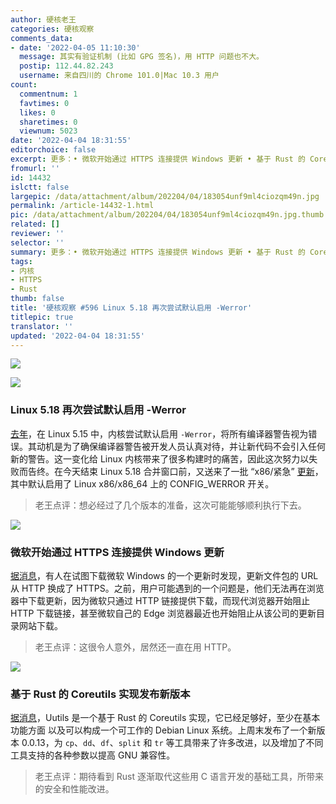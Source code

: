 ```yaml
---
author: 硬核老王
categories: 硬核观察
comments_data:
- date: '2022-04-05 11:10:30'
  message: 其实有验证机制 (比如 GPG 签名)，用 HTTP 问题也不大。
  postip: 112.44.82.243
  username: 来自四川的 Chrome 101.0|Mac 10.3 用户
count:
  commentnum: 1
  favtimes: 0
  likes: 0
  sharetimes: 0
  viewnum: 5023
date: '2022-04-04 18:31:55'
editorchoice: false
excerpt: 更多：• 微软开始通过 HTTPS 连接提供 Windows 更新 • 基于 Rust 的 Coreutils 实现发布新版本
fromurl: ''
id: 14432
islctt: false
largepic: /data/attachment/album/202204/04/183054unf9ml4ciozqm49n.jpg
permalink: /article-14432-1.html
pic: /data/attachment/album/202204/04/183054unf9ml4ciozqm49n.jpg.thumb.jpg
related: []
reviewer: ''
selector: ''
summary: 更多：• 微软开始通过 HTTPS 连接提供 Windows 更新 • 基于 Rust 的 Coreutils 实现发布新版本
tags:
- 内核
- HTTPS
- Rust
thumb: false
title: '硬核观察 #596 Linux 5.18 再次尝试默认启用 -Werror'
titlepic: true
translator: ''
updated: '2022-04-04 18:31:55'
---
```


![](/data/attachment/album/202204/04/183054unf9ml4ciozqm49n.jpg)


![](/data/attachment/album/202204/04/183105onbzhzaaryasb1mt.jpg)


### Linux 5.18 再次尝试默认启用 -Werror


[去年](/article-13757-1.html)，在 Linux 5.15 中，内核尝试默认启用 `-Werror`，将所有编译器警告视为错误。其动机是为了确保编译器警告被开发人员认真对待，并让新代码不会引入任何新的警告。这一变化给 Linux 内核带来了很多构建时的痛苦，因此这次努力以失败而告终。在今天结束 Linux 5.18 合并窗口前，又送来了一批 “x86/紧急” [更新](https://www.phoronix.com/scan.php?page=news_item&px=Linux-5.18-x86-WERROR)，其中默认启用了 Linux x86/x86\_64 上的 CONFIG\_WERROR 开关。



> 
> 老王点评：想必经过了几个版本的准备，这次可能能够顺利执行下去。
> 
> 
> 


![](/data/attachment/album/202204/04/183114syyus1v1aiktkxkq.jpg)


### 微软开始通过 HTTPS 连接提供 Windows 更新


[据消息](https://www.ghacks.net/2022/04/02/microsoft-update-catalog-downloads-are-now-using-https/)，有人在试图下载微软 Windows 的一个更新时发现，更新文件包的 URL 从 HTTP 换成了 HTTPS。之前，用户可能遇到的一个问题是，他们无法再在浏览器中下载更新，因为微软只通过 HTTP 链接提供下载，而现代浏览器开始阻止 HTTP 下载链接，甚至微软自己的 Edge 浏览器最近也开始阻止从该公司的更新目录网站下载。



> 
> 老王点评：这很令人意外，居然还一直在用 HTTP。
> 
> 
> 


![](/data/attachment/album/202204/04/183134e1m6h0tn5qqlq3zw.jpg)


### 基于 Rust 的 Coreutils 实现发布新版本


[据消息](https://github.com/uutils/coreutils)，Uutils 是一个基于 Rust 的 Coreutils 实现，它已经足够好，至少在基本功能方面 以及可以构成一个可工作的 Debian Linux 系统。上周末发布了一个新版本 0.0.13，为 `cp`、`dd`、`df`、`split` 和 `tr` 等工具带来了许多改进，以及增加了不同工具支持的各种参数以提高 GNU 兼容性。



> 
> 老王点评：期待看到 Rust 逐渐取代这些用 C 语言开发的基础工具，所带来的安全和性能改进。
> 
> 
>